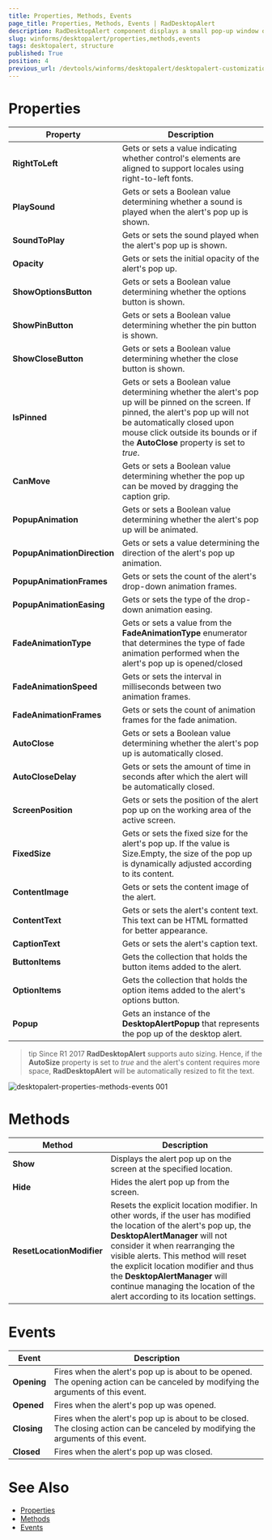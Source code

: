 ```yaml
---
title: Properties, Methods, Events
page_title: Properties, Methods, Events | RadDesktopAlert
description: RadDesktopAlert component displays a small pop-up window on the screen to notify the user that a specific event has occurred in the application. 
slug: winforms/desktopalert/properties,methods,events
tags: desktopalert, structure
published: True
position: 4
previous_url: /devtools/winforms/desktopalert/desktopalert-customizations
---
```


# Properties

|Property|Description|
|----|----|
|__RightToLeft__|Gets or sets a value indicating whether control's elements are aligned to support locales using right-to-left fonts.|
|__PlaySound__|Gets or sets a Boolean value determining whether a sound is played when the alert's pop up is shown.|
|__SoundToPlay__|Gets or sets the sound played when the alert's pop up is shown.|
|__Opacity__|Gets or sets the initial opacity of the alert's pop up.|
|__ShowOptionsButton__|Gets or sets a Boolean value determining whether the options button is shown.|
|__ShowPinButton__|Gets or sets a Boolean value determining whether the pin button is shown.|
|__ShowCloseButton__|Gets or sets a Boolean value determining whether the close button is shown.|
|__IsPinned__|Gets or sets a Boolean value determining whether the alert's pop up will be pinned on the screen. If pinned, the alert's pop up will not be automatically closed upon mouse click outside its bounds or if the __AutoClose__ property is set to *true*.|
|__CanMove__|Gets or sets a Boolean value determining whether the pop up can be moved by dragging the caption grip.|
|__PopupAnimation__|Gets or sets a Boolean value determining whether the alert's pop up will be animated.|
|__PopupAnimationDirection__|Gets or sets a value determining the direction of the alert's pop up animation.|
|__PopupAnimationFrames__|Gets or sets the count of the alert's drop-down animation frames.|
|__PopupAnimationEasing__|Gets or sets the type of the drop-down animation easing.|
|__FadeAnimationType__|Gets or sets a value from the __FadeAnimationType__ enumerator that determines the type of fade animation performed when the alert's pop up is opened/closed|
|__FadeAnimationSpeed__|Gets or sets the interval in milliseconds between two animation frames.|
|__FadeAnimationFrames__|Gets or sets the count of animation frames for the fade animation.|
|__AutoClose__|Gets or sets a Boolean value determining whether the alert's pop up is automatically closed.|
|__AutoCloseDelay__|Gets or sets the amount of time in seconds after which the alert will be automatically closed.|
|__ScreenPosition__|Gets or sets the position of the alert pop up on the working area of the active screen.|
|__FixedSize__|Gets or sets the fixed size for the alert's pop up. If the value is Size.Empty, the size of the pop up is dynamically adjusted according to its content.|
|__ContentImage__|Gets or sets the content image of the alert.|
|__ContentText__|Gets or sets the alert's content text. This text can be HTML formatted for better appearance.|
|__CaptionText__|Gets or sets the alert's caption text.|
|__ButtonItems__|Gets the collection that holds the button items added to the alert.|
|__OptionItems__|Gets the collection that holds the option items added to the alert's options button.|
|__Popup__|Gets an instance of the __DesktopAlertPopup__ that represents the pop up of the desktop alert.|

>tip Since R1 2017 **RadDesktopAlert** supports auto sizing. Hence, if the **AutoSize** property is set to *true* and the alert's content requires more space, **RadDesktopAlert** will be automatically resized to fit the text.

![desktopalert-properties-methods-events 001](images/desktopalert-properties-methods-events001.png)
 

# Methods

|Method|Description|
|----|----|
|__Show__|Displays the alert pop up on the screen at the specified location.|
|__Hide__|Hides the alert pop up from the screen.|
|__ResetLocationModifier__|Resets the explicit location modifier. In other words, if the user has modified the location of the alert's pop up, the __DesktopAlertManager__ will not consider it when rearranging the visible alerts. This method will reset the explicit location modifier and thus the __DesktopAlertManager__ will continue managing the location of the alert according to its location settings.|

# Events

|Event|Description|
|----|----|
|__Opening__|Fires when the alert's pop up is about to be opened. The opening action can be canceled by modifying the arguments of this event.|
|__Opened__|Fires when the alert's pop up was opened.|
|__Closing__|Fires when the alert's pop up is about to be closed. The closing action can be canceled by modifying the arguments of this event.|
|__Closed__|Fires when the alert's pop up was closed.|


# See Also 
* [Properties](http://docs.telerik.com/devtools/winforms/api/html/Properties_T_Telerik_WinControls_UI_RadDesktopAlert.htm)
* [Methods](http://docs.telerik.com/devtools/winforms/api/html/Methods_T_Telerik_WinControls_UI_RadDesktopAlert.htm)
* [Events](http://docs.telerik.com/devtools/winforms/api/html/Events_T_Telerik_WinControls_UI_RadDesktopAlert.htm)

